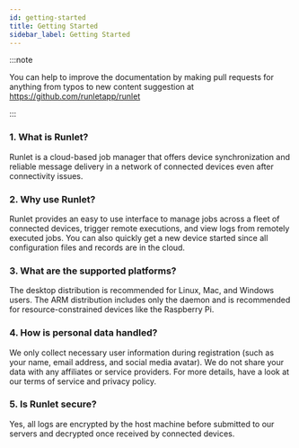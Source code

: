 ```yaml
---
id: getting-started
title: Getting Started
sidebar_label: Getting Started
---
```


:::note

You can help to improve the documentation by making pull requests for anything from typos to new content suggestion at https://github.com/runletapp/runlet

:::

### 1. What is Runlet?

Runlet is a cloud-based job manager that offers device synchronization and reliable message delivery in a network of connected devices even after connectivity issues.

### 2. Why use Runlet?

Runlet provides an easy to use interface to manage jobs across a fleet of connected devices, trigger remote executions, and view logs from remotely executed jobs. You can also quickly get a new device started since all configuration files and records are in the cloud.

### 3. What are the supported platforms?

The desktop distribution is recommended for Linux, Mac, and Windows users. The ARM distribution includes only the daemon and is recommended for resource-constrained devices like the Raspberry Pi.

### 4. How is personal data handled?

We only collect necessary user information during registration (such as your name, email address, and social media avatar). We do not share your data with any affiliates or service providers. For more details, have a look at our terms of service and privacy policy.

### 5. Is Runlet secure?

Yes, all logs are encrypted by the host machine before submitted to our servers and decrypted once received by connected devices.
